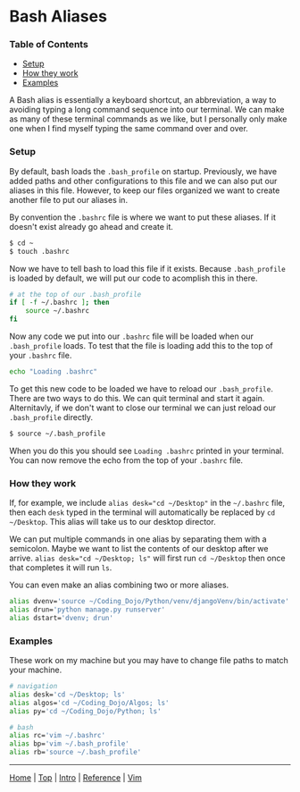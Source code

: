 # Bash Aliases

### Table of Contents
* [Setup](#setup)
* [How they work](#how-they-work)
* [Examples](#examples)

A Bash alias is essentially a keyboard shortcut, an abbreviation, a way to avoiding typing a long command sequence into our terminal. We can make as many of these terminal commands as we like, but I personally only make one when I find myself typing the same command over and over.

### Setup

By default, bash loads the ```.bash_profile``` on startup. Previously, we have added paths and other configurations to this file and we can also put our aliases in this file. However, to keep our files organized we want to create another file to put our aliases in. 

By convention the ```.bashrc``` file is where we want to put these aliases. If it doesn't exist already go ahead and create it.

```bash
$ cd ~
$ touch .bashrc
```

Now we have to tell bash to load this file if it exists. Because ```.bash_profile``` is loaded by default, we will put our code to acomplish this in there.

```bash
# at the top of our .bash_profile
if [ -f ~/.bashrc ]; then
    source ~/.bashrc
fi
```

Now any code we put into our ```.bashrc``` file will be loaded when our ```.bash_profile``` loads. To test that the file is loading add this to the top of your ```.bashrc``` file.

```bash
echo "Loading .bashrc"
```

To get this new code to be loaded we have to reload our ```.bash_profile```. There are two ways to do this. We can quit terminal and start it again. Alternitavly, if we don't want to close our terminal we can just reload our ```.bash_profile``` directly. 

```bash
$ source ~/.bash_profile
```

When you do this you should see ```Loading .bashrc``` printed in your terminal. You can now remove the echo from the top of your ```.bashrc``` file.

### How they work

If, for example, we include ```alias desk="cd ~/Desktop"``` in the ```~/.bashrc``` file, then each ```desk``` typed in the terminal will automatically be replaced by ```cd ~/Desktop```. This alias will take us to our desktop director.

We can put multiple commands in one alias by separating them with a semicolon. Maybe we want to list the contents of our desktop after we arrive. ```alias desk="cd ~/Desktop; ls"``` will first run ```cd ~/Desktop``` then once that completes it will run ```ls```.

You can even make an alias combining two or more aliases. 

```bash
alias dvenv='source ~/Coding_Dojo/Python/venv/djangoVenv/bin/activate'
alias drun='python manage.py runserver'
alias dstart='dvenv; drun'
```

### Examples
These work on my machine but you may have to change file paths to match your machine.

```bash
# navigation
alias desk='cd ~/Desktop; ls'
alias algos='cd ~/Coding_Dojo/Algos; ls'
alias py='cd ~/Coding_Dojo/Python; ls'

# bash
alias rc='vim ~/.bashrc'
alias bp='vim ~/.bash_profile'
alias rb='source ~/.bash_profile'
```


---
[Home](README.md) | [Top](#bash-aliases) | [Intro](Terminal_Intro.md) | [Reference](Terminal_Reference.md) | [Vim](Terminal_Vim.md)
